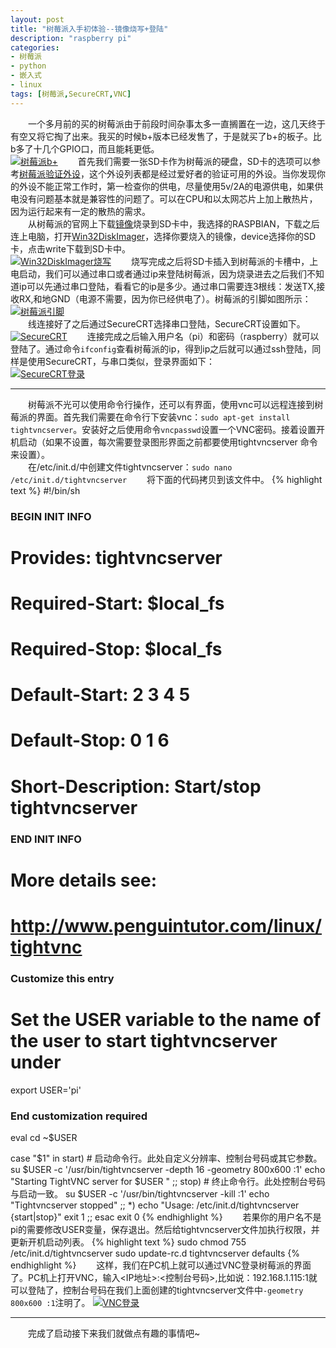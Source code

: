```yaml
---
layout: post
title: "树莓派入手初体验--镜像烧写+登陆"
description: "raspberry pi"
categories: 
- 树莓派
- python
- 嵌入式
- linux
tags: [树莓派,SecureCRT,VNC]
---
```


　　一个多月前的买的树莓派由于前段时间杂事太多一直搁置在一边，这几天终于有空又将它掏了出来。我买的时候b+版本已经发售了，于是就买了b+的板子。比b多了十几个GPIO口，而且能耗更低。  
[ ![树莓派b+](http://github-blog.qiniudn.com/2014-11-01-raspi-01-1.jpg-BlogPic)](http://github-blog.qiniudn.com/2014-11-01-raspi-01-1.jpg)
　　首先我们需要一张SD卡作为树莓派的硬盘，SD卡的选项可以参考[树莓派验证外设](http://elinux.org/RPi_VerifiedPeripherals)，这个外设列表都是经过爱好者的验证可用的外设。当你发现你的外设不能正常工作时，第一检查你的供电，尽量使用5v/2A的电源供电，如果供电没有问题基本就是兼容性的问题了。可以在CPU和以太网芯片上加上散热片，因为运行起来有一定的散热的需求。  
　　从树莓派的官网上下载[镜像](http://www.raspberrypi.org/downloads/)烧录到SD卡中，我选择的RASPBIAN，下载之后连上电脑，打开[Win32DiskImager](http://sourceforge.net/projects/win32diskimager/)，选择你要烧入的镜像，device选择你的SD卡，点击write下载到SD卡中。  
[ ![Win32DiskImager烧写](http://github-blog.qiniudn.com/2014-11-01-raspi-01-2.png-BlogPic)](http://github-blog.qiniudn.com/2014-11-01-raspi-01-2.png)
　　烧写完成之后将SD卡插入到树莓派的卡槽中，上电启动，我们可以通过串口或者通过ip来登陆树莓派，因为烧录进去之后我们不知道ip可以先通过串口登陆，看看它的ip是多少。通过串口需要连3根线：发送TX,接收RX,和地GND（电源不需要，因为你已经供电了）。树莓派的引脚如图所示：  
[ ![树莓派引脚](http://github-blog.qiniudn.com/2014-11-01-raspi-01-3.png-BlogPic)](http://github-blog.qiniudn.com/2014-11-01-raspi-01-3.png)  
　　线连接好了之后通过SecureCRT选择串口登陆，SecureCRT设置如下。    
[ ![SecureCRT](http://github-blog.qiniudn.com/2014-11-01-raspi-01-4.png-BlogPic)](http://github-blog.qiniudn.com/2014-11-01-raspi-01-4.png)
　　连接完成之后输入用户名（pi）和密码（raspberry）就可以登陆了。通过命令`ifconfig`查看树莓派的ip，得到ip之后就可以通过ssh登陆，同样是使用SecureCRT，与串口类似，登录界面如下：  
[ ![SecureCRT登录](http://github-blog.qiniudn.com/2014-11-01-raspi-01-5.png-BlogPic)](http://github-blog.qiniudn.com/2014-11-01-raspi-01-5.png)

----------
　　树莓派不光可以使用命令行操作，还可以有界面，使用vnc可以远程连接到树莓派的界面。首先我们需要在命令行下安装vnc：`sudo apt-get install tightvncserver`。安装好之后使用命令`vncpasswd`设置一个VNC密码。接着设置开机启动（如果不设置，每次需要登录图形界面之前都要使用tightvncserver 命令来设置）。  
　　在/etc/init.d/中创建文件tightvncserver：`sudo nano /etc/init.d/tightvncserver`
　　将下面的代码拷贝到该文件中。
{% highlight text %}
#!/bin/sh
### BEGIN INIT INFO
# Provides:          tightvncserver
# Required-Start:    $local_fs
# Required-Stop:     $local_fs
# Default-Start:     2 3 4 5
# Default-Stop:      0 1 6
# Short-Description: Start/stop tightvncserver
### END INIT INFO

# More details see:
# http://www.penguintutor.com/linux/tightvnc

### Customize this entry
# Set the USER variable to the name of the user to start tightvncserver under
export USER='pi'
### End customization required

eval cd ~$USER

case "$1" in
  start)
    # 启动命令行。此处自定义分辨率、控制台号码或其它参数。
    su $USER -c '/usr/bin/tightvncserver -depth 16 -geometry 800x600 :1'
    echo "Starting TightVNC server for $USER "
    ;;
  stop)
    # 终止命令行。此处控制台号码与启动一致。
    su $USER -c '/usr/bin/tightvncserver -kill :1'
    echo "Tightvncserver stopped"
    ;;
  *)
    echo "Usage: /etc/init.d/tightvncserver {start|stop}"
    exit 1
    ;;
esac
exit 0
{% endhighlight %} 
　　若果你的用户名不是pi的需要修改USER变量，保存退出。然后给tightvncserver文件加执行权限，并更新开机启动列表。
{% highlight text %}
sudo chmod 755 /etc/init.d/tightvncserver
sudo update-rc.d tightvncserver defaults
{% endhighlight %}
　　这样，我们在PC机上就可以通过VNC登录树莓派的界面了。PC机上打开VNC，输入<IP地址>:<控制台号码>,比如说：192.168.1.115:1就可以登陆了，控制台号码在我们上面创建的tightvncserver文件中`-geometry 800x600 :1`注明了。
[ ![VNC登录](http://github-blog.qiniudn.com/2014-11-01-raspi-01-6.jpg-BlogPic)](http://github-blog.qiniudn.com/2014-11-01-raspi-01-6.jpg)

----------
　　完成了启动接下来我们就做点有趣的事情吧~


